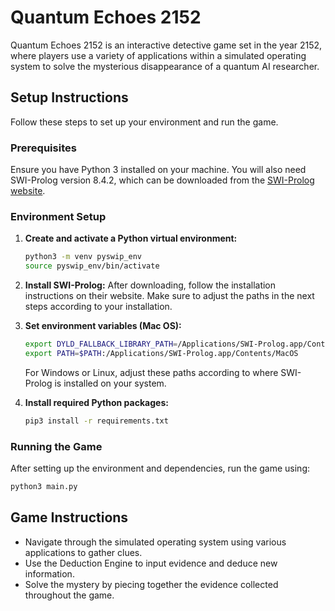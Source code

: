 # Quantum Echoes 2152

Quantum Echoes 2152 is an interactive detective game set in the year 2152, where players use a variety of applications within a simulated operating system to solve the mysterious disappearance of a quantum AI researcher.

## Setup Instructions

Follow these steps to set up your environment and run the game.

### Prerequisites

Ensure you have Python 3 installed on your machine. You will also need SWI-Prolog version 8.4.2, which can be downloaded from the [SWI-Prolog website](http://www.swi-prolog.org/Download.html).

### Environment Setup

1. **Create and activate a Python virtual environment:**
   ```bash
   python3 -m venv pyswip_env
   source pyswip_env/bin/activate
   ```

2. **Install SWI-Prolog:**
   After downloading, follow the installation instructions on their website. Make sure to adjust the paths in the next steps according to your installation.

3. **Set environment variables (Mac OS):**
   ```bash
   export DYLD_FALLBACK_LIBRARY_PATH=/Applications/SWI-Prolog.app/Contents/Frameworks
   export PATH=$PATH:/Applications/SWI-Prolog.app/Contents/MacOS
   ```

   For Windows or Linux, adjust these paths according to where SWI-Prolog is installed on your system.

4. **Install required Python packages:**
   ```bash
   pip3 install -r requirements.txt
   ```

### Running the Game

After setting up the environment and dependencies, run the game using:

```bash
python3 main.py
```

## Game Instructions

- Navigate through the simulated operating system using various applications to gather clues.
- Use the Deduction Engine to input evidence and deduce new information.
- Solve the mystery by piecing together the evidence collected throughout the game.